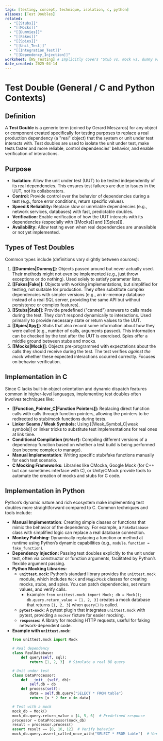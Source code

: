 ```yaml
---
tags: [testing, concept, technique, isolation, c, python]
aliases: [Test Doubles]
related: 
  - "[[Stubs]]"
  - "[[Mocks]]"
  - "[[Dummies]]"
  - "[[Fakes]]"
  - "[[Spies]]"
  - "[[Unit_Test]]"
  - "[[Integration_Test]]"
  - "[[Dependency_Injection]]"
worksheet: [WS_Testing] # Implicitly covers "Stub vs. mock vs. dummy vs. fake"
date_created: 2025-04-14
---
```

# Test Double (General / C and Python Contexts)

## Definition

A **Test Double** is a generic term (coined by Gerard Meszaros) for any object or component created specifically for testing purposes to replace a real production dependency (a "real" object) that the system or unit under test interacts with. Test doubles are used to isolate the unit under test, make tests faster and more reliable, control dependencies' behavior, and enable verification of interactions.

## Purpose

- **Isolation:** Allow the unit under test (UUT) to be tested independently of its real dependencies. This ensures test failures are due to issues in the UUT, not its collaborators.
- **Control:** Provide control over the behavior of dependencies during a test (e.g., force error conditions, return specific values).
- **Speed & Reliability:** Replace slow or unreliable dependencies (e.g., network services, databases) with fast, predictable doubles.
- **Verification:** Enable verification of how the UUT interacts with its dependencies (especially with [[Mocks]] and [[Spies]]).
- **Availability:** Allow testing even when real dependencies are unavailable or not yet implemented.

## Types of Test Doubles

Common types include (definitions vary slightly between sources):

1.  **[[Dummies|Dummy]]:** Objects passed around but never actually used. Their methods might not even be implemented (e.g., just throw exceptions or do nothing). Used solely to satisfy parameter lists.
2.  **[[Fakes|Fake]]:** Objects with working implementations, but simplified for testing, not suitable for production. They often substitute complex dependencies with simpler versions (e.g., an in-memory database instead of a real SQL server, providing the same API but without persistence or complex features).
3.  **[[Stubs|Stub]]:** Provide predefined ("canned") answers to calls made during the test. They don't respond dynamically to interactions. Used primarily to provide necessary state or return values to the UUT.
4.  **[[Spies|Spy]]:** Stubs that also record some information about how they were called (e.g., number of calls, arguments passed). This information can be checked by the test after the UUT is exercised. Spies offer a middle ground between stubs and mocks.
5.  **[[Mocks|Mock]]:** Objects pre-programmed with expectations about the calls they should receive during the test. The test verifies *against the mock* whether these expected interactions occurred correctly. Focuses on behavior verification.

## Implementation in C

Since C lacks built-in object orientation and dynamic dispatch features common in higher-level languages, implementing test doubles often involves techniques like:

- **[[Function_Pointer_C|Function Pointers]]:** Replacing direct function calls with calls through function pointers, allowing the pointers to be redirected to stub/mock functions during tests.
- **Linker Seams / Weak Symbols:** Using [[Weak_Symbol_C|weak symbols]] or linker tricks to substitute test implementations for real ones at link time.
- **Conditional Compilation (`#ifdef`):** Compiling different versions of a dependency function based on whether a test build is being performed (can become complex to manage).
- **Manual Implementation:** Writing specific stub/fake functions manually for each test scenario.
- **C Mocking Frameworks:** Libraries like CMocka, Google Mock (for C++ but can sometimes interface with C), or Unity/CMock provide tools to automate the creation of mocks and stubs for C code.

## Implementation in Python

Python’s dynamic nature and rich ecosystem make implementing test doubles more straightforward compared to C. Common techniques and tools include:

- **Manual Implementation:** Creating simple classes or functions that mimic the behavior of the dependency. For example, a `FakeDatabase` class with simplified logic can replace a real database connection.
- **Monkey Patching:** Dynamically replacing a function or method at runtime using Python’s dynamic capabilities (e.g., `module.function = fake_function`).
- **Dependency Injection:** Passing test doubles explicitly to the unit under test, often via constructor or function arguments, facilitated by Python’s flexible argument passing.
- **Python Mocking Libraries:**
  - **`unittest.mock`:** Python’s standard library provides the `unittest.mock` module, which includes `Mock` and `MagicMock` classes for creating mocks, stubs, and spies. You can patch dependencies, set return values, and verify calls.
    - Example: `from unittest.mock import Mock; db = Mock(); db.query.return_value = [1, 2, 3]` creates a mock database that returns `[1, 2, 3]` when `query()` is called.
  - **`pytest-mock`:** A pytest plugin that integrates `unittest.mock` with pytest, providing a `mocker` fixture for easier mocking.
  - **`responses`:** A library for mocking HTTP requests, useful for faking network-dependent code.
- **Example with `unittest.mock`:**
  ```python
  from unittest.mock import Mock

  # Real dependency
  class RealDatabase:
      def query(self, sql):
          return [1, 2, 3]  # Simulate a real DB query

  # Unit under test
  class DataProcessor:
      def __init__(self, db):
          self.db = db
      def process(self):
          data = self.db.query("SELECT * FROM table")
          return [x * 2 for x in data]

  # Test with a mock
  mock_db = Mock()
  mock_db.query.return_value = [4, 5, 6]  # Predefined response
  processor = DataProcessor(mock_db)
  result = processor.process()
  assert result == [8, 10, 12]  # Verify behavior
  mock_db.query.assert_called_once_with("SELECT * FROM table")  # Verify interaction